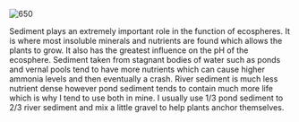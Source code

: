 ![650](a616a4c4a8ccc1592ffdcb8971e60b69.png)

Sediment plays an extremely important role in the function of ecospheres. It is where most insoluble minerals and nutrients are found which allows the plants to grow. It also has the greatest influence on the pH of the ecosphere. Sediment taken from stagnant bodies of water such as ponds and vernal pools tend to have more nutrients which can cause higher ammonia levels and then eventually a crash. River sediment is much less nutrient dense however pond sediment tends to contain much more life which is why I tend to use both in mine. I usually use 1/3 pond sediment to 2/3 river sediment and mix a little gravel to help plants anchor themselves.